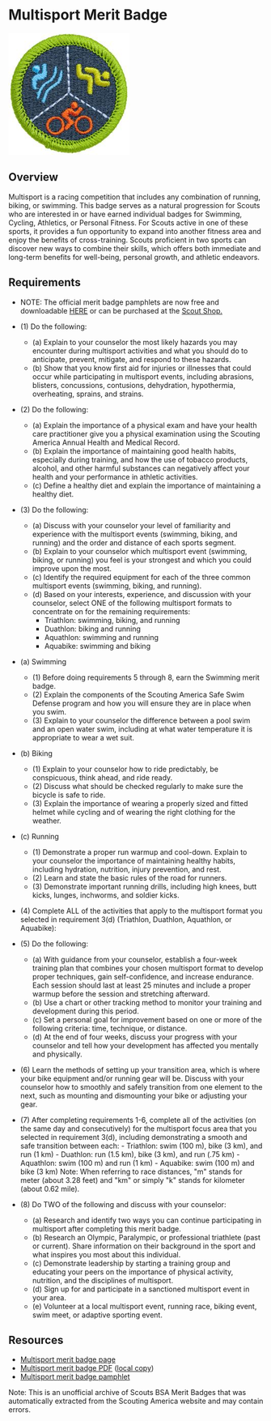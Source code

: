 

# Multisport Merit Badge

![Multisport Merit Badge](images/multisport-merit-badge.jpg)

## Overview



Multisport is a racing competition that includes any combination of running, biking, or swimming. This badge serves as a natural progression for Scouts who are interested in or have earned individual badges for Swimming, Cycling, Athletics, or Personal Fitness. For Scouts active in one of these sports, it provides a fun opportunity to expand into another fitness area and enjoy the benefits of cross-training. Scouts proficient in two sports can discover new ways to combine their skills, which offers both immediate and long-term benefits for well-being, personal growth, and athletic endeavors.

## Requirements

* NOTE:  The official merit badge pamphlets are now free and downloadable  [HERE](https://filestore.scouting.org/filestore/Merit_Badge_ReqandRes/Pamphlets/Multisport.pdf) or can be purchased at the [Scout Shop.](https://www.scoutshop.org/)
* (1) Do the following:
    * (a) Explain to your counselor the most likely hazards you may encounter during multisport activities and what you should do to anticipate, prevent, mitigate, and respond to these hazards.
    * (b) Show that you know first aid for injuries or illnesses that could occur while participating in multisport events, including abrasions, blisters, concussions, contusions, dehydration, hypothermia, overheating, sprains, and strains.


* (2) Do the following:
    * (a) Explain the importance of a physical exam and have your health care practitioner give you a physical examination using the Scouting America Annual Health and Medical Record.
    * (b) Explain the importance of maintaining good health habits, especially during training, and how the use of tobacco products, alcohol, and other harmful substances can negatively affect your health and your performance in athletic activities.
    * (c) Define a healthy diet and explain the importance of maintaining a healthy diet.


* (3) Do the following:
    * (a) Discuss with your counselor your level of familiarity and experience with the multisport events (swimming, biking, and running) and the order and distance of each sports segment.
    * (b) Explain to your counselor which multisport event (swimming, biking, or running) you feel is your strongest and which you could improve upon the most.
    * (c) Identify the required equipment for each of the three common multisport events (swimming, biking, and running).
    * (d) Based on your interests, experience, and discussion with your counselor, select ONE of the following multisport formats to concentrate on for the remaining requirements:
        * Triathlon: swimming, biking, and running
        * Duathlon: biking and running
        * Aquathlon: swimming and running
        * Aquabike: swimming and biking




* (a) Swimming
    * (1) Before doing requirements 5 through 8, earn the Swimming merit badge.
    * (2) Explain the components of the Scouting America Safe Swim Defense program and how you will ensure they are in place when you swim.
    * (3) Explain to your counselor the difference between a pool swim and an open water swim, including at what water temperature it is appropriate to wear a wet suit.


* (b) Biking
    * (1) Explain to your counselor how to ride predictably, be conspicuous, think ahead, and ride ready.
    * (2) Discuss what should be checked regularly to make sure the bicycle is safe to ride.
    * (3) Explain the importance of wearing a properly sized and fitted helmet while cycling and of wearing the right clothing for the weather.


* (c) Running
    * (1) Demonstrate a proper run warmup and cool-down. Explain to your counselor the importance of maintaining healthy habits, including hydration, nutrition, injury prevention, and rest.
    * (2) Learn and state the basic rules of the road for runners.
    * (3) Demonstrate important running drills, including high knees, butt kicks, lunges, inchworms, and soldier kicks.


* (4) Complete ALL of the activities that apply to the multisport format you selected in requirement 3(d) (Triathlon, Duathlon, Aquathlon, or Aquabike):
* (5) Do the following:
    * (a) With guidance from your counselor, establish a four-week training plan that combines your chosen multisport format to develop proper techniques, gain self-confidence, and increase endurance. Each session should last at least 25 minutes and include a proper warmup before the session and stretching afterward.
    * (b) Use a chart or other tracking method to monitor your training and development during this period.
    * (c) Set a personal goal for improvement based on one or more of the following criteria: time, technique, or distance.
    * (d) At the end of four weeks, discuss your progress with your counselor and tell how your development has affected you mentally and physically.


* (6) Learn the methods of setting up your transition area, which is where your bike equipment and/or running gear will be. Discuss with your counselor how to smoothly and safely transition from one element to the next, such as mounting and dismounting your bike or adjusting your gear.
* (7) After completing requirements 1-6, complete all of the activities (on the same day and consecutively) for the multisport focus area that you selected in requirement  3(d), including demonstrating a smooth and safe transition between each: - Triathlon: swim (100 m), bike (3 km), and run (1 km) - Duathlon: run (1.5 km), bike (3 km), and run (.75 km) - Aquathlon: swim (100 m) and run (1 km) - Aquabike: swim (100 m) and bike (3 km)  Note: When referring to race distances, "m" stands for meter (about 3.28 feet) and "km" or simply "k" stands for kilometer   (about 0.62 mile).
* (8) Do TWO of the following and discuss with your counselor:
    * (a) Research and identify two ways you can continue participating in multisport after completing this merit badge.
    * (b) Research an Olympic, Paralympic, or professional triathlete (past or current). Share information on their background in the sport and what inspires you most about this individual.
    * (c) Demonstrate leadership by starting a training group and educating your peers on the importance of physical activity, nutrition, and the disciplines of multisport.
    * (d) Sign up for and participate in a sanctioned multisport event in your area.
    * (e) Volunteer at a local multisport event, running race, biking event, swim meet, or adaptive sporting event.




## Resources

- [Multisport merit badge page](https://www.scouting.org/merit-badges/multisport/)
- [Multisport merit badge PDF](https://filestore.scouting.org/filestore/Merit_Badge_ReqandRes/Pamphlets/Multisport.pdf) ([local copy](files/multisport-merit-badge.pdf))
- [Multisport merit badge pamphlet](https://www.scoutshop.org/multisport-merit-badge-pamphlet-664475.html)

Note: This is an unofficial archive of Scouts BSA Merit Badges that was automatically extracted from the Scouting America website and may contain errors.